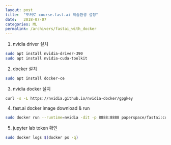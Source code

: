 ```yaml
---
layout: post
title:  "도커로 course.fast.ai 학습환경 설정"
date:   2018-07-07
categories: ML
permalink: /archivers/fastai_with_docker
---
```


1. nvidia driver 설치
```sh
sudo apt install nvidia-driver-390
sudo apt install nvidia-cuda-toolkit
```

2. docker 설치
```sh
sudo apt install docker-ce
```

3. nvidia docker 설치
```sh
curl -s -L https://nvidia.github.io/nvidia-docker/gpgkey
```

4. fast.ai docker image download & run
```sh
sudo docker run --runtime=nvidia -dit -p 8888:8888 paperspace/fastai:cuda9_pytorchJL
```

5. jupyter lab token 확인
```sh
sudo docker logs $(docker ps -q)
```
